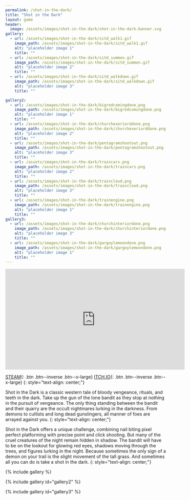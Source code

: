 ```yaml
---
permalink: /shot-in-the-dark/
title: "Shot in the Dark"
layout: game
header:
  image: /assets/images/shot-in-the-dark/shot-in-the-dark-banner.svg
gallery:
  - url: /assets/images/shot-in-the-dark/sitd_walk1.gif
    image_path: /assets/images/shot-in-the-dark/sitd_walk1.gif
    alt: "placeholder image 1"
    title: ""
  - url: /assets/images/shot-in-the-dark/sitd_summon.gif
    image_path: /assets/images/shot-in-the-dark/sitd_summon.gif
    alt: "placeholder image 2"
    title: ""
  - url: /assets/images/shot-in-the-dark/sitd_walkdown.gif
    image_path: /assets/images/shot-in-the-dark/sitd_walkdown.gif
    alt: "placeholder image 3"
    title: ""

gallery2:
  - url: /assets/images/shot-in-the-dark/bigredcomingdone.png
    image_path: /assets/images/shot-in-the-dark/bigredcomingdone.png
    alt: "placeholder image 1"
    title: ""
  - url: /assets/images/shot-in-the-dark/churchexeriorddone.png
    image_path: /assets/images/shot-in-the-dark/churchexeriorddone.png
    alt: "placeholder image 2"
    title: ""
  - url: /assets/images/shot-in-the-dark/pentagramshootout.png
    image_path: /assets/images/shot-in-the-dark/pentagramshootout.png
    alt: "placeholder image 3"
    title: ""
  - url: /assets/images/shot-in-the-dark/traincars.png
    image_path: /assets/images/shot-in-the-dark/traincars.png
    alt: "placeholder image 2"
    title: ""
  - url: /assets/images/shot-in-the-dark/traincloud.png
    image_path: /assets/images/shot-in-the-dark/traincloud.png
    alt: "placeholder image 3"
    title: ""
  - url: /assets/images/shot-in-the-dark/trainengine.png
    image_path: /assets/images/shot-in-the-dark/trainengine.png
    alt: "placeholder image 1"
    title: ""
gallery3:
  - url: /assets/images/shot-in-the-dark/churchinteriordone.png
    image_path: /assets/images/shot-in-the-dark/churchinteriordone.png
    alt: "placeholder image 3"
    title: ""
  - url: /assets/images/shot-in-the-dark/gargoylemoondone.png
    image_path: /assets/images/shot-in-the-dark/gargoylemoondone.png
    alt: "placeholder image 1"
    title: ""
---
```


<iframe width="560" height="315" src="https://www.youtube.com/embed/loDKFPIL1g8" frameborder="0" allow="accelerometer; autoplay; encrypted-media; gyroscope; picture-in-picture" allowfullscreen></iframe>

[STEAM](https://store.steampowered.com/app/1204940/Shot_in_the_Dark/){: .btn .btn--inverse .btn--x-large}
[ITCH.IO](https://possumhousegames.itch.io/shot-in-the-dark){: .btn .btn--inverse .btn--x-large}
{: style="text-align: center;"}

Shot in the Dark is a classic western tale of bloody vengeance, rituals, and teeth in the dark. Take up the gun of the lone bandit as they stop at nothing in the pursuit of vengeance. The only thing standing between the bandit and their quarry are the occult nightmares lurking in the darkness. From demons to cultists and long dead gunslingers, all manner of foes are arrayed against you.
{: style="text-align: center;"}

Shot in the Dark offers a unique challenge, combining nail biting pixel perfect platforming with precise point and click shooting. But many of the cruel creatures of the night remain hidden in shadow. The bandit will have to be on the lookout for glowing red eyes, shadows moving through the trees, and figures lurking in the night. Because sometimes the only sign of a demon on your trail is the slight movement of the tall grass. And sometimes all you can do is take a shot in the dark.
{: style="text-align: center;"}

{% include gallery %}

{% include gallery id="gallery2" %}

{% include gallery id="gallery3" %}
